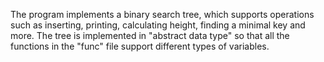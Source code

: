 The program implements a binary search tree, which supports operations such as inserting, printing, calculating height, finding a minimal key and more.
The tree is implemented in "abstract data type" so that all the functions in the "func" file support different types of variables.
